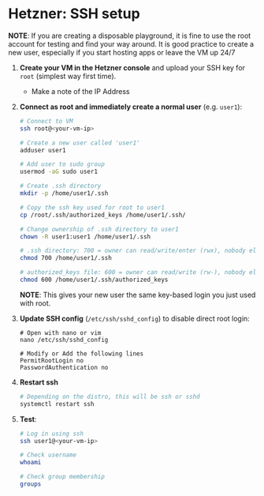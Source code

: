 # Hetzner: SSH setup

**NOTE**: If you are creating a disposable playground, it is fine to use the root account for testing and find your way around. It is good practice to create a new user, especially if you start hosting apps or leave the VM up 24/7

1. **Create your VM in the Hetzner console** and upload your SSH key for `root` (simplest way first time).
    - Make a note of the IP Address

2. **Connect as root and immediately create a normal user** (e.g. `user1`):

   ```bash
   # Connect to VM
   ssh root@<your-vm-ip>

   # Create a new user called 'user1'
   adduser user1 

   # Add user to sudo group
   usermod -aG sudo user1

   # Create .ssh directory
   mkdir -p /home/user1/.ssh

   # Copy the ssh key used for root to user1
   cp /root/.ssh/authorized_keys /home/user1/.ssh/

   # Change ownership of .ssh directory to user1
   chown -R user1:user1 /home/user1/.ssh
   
   # .ssh directory: 700 = owner can read/write/enter (rwx), nobody else (only the user can access)
   chmod 700 /home/user1/.ssh
   
   # authorized_keys file: 600 = owner can read/write (rw-), nobody else (only the user can access)
   chmod 600 /home/user1/.ssh/authorized_keys
   ```

   **NOTE**: This gives your new user the same key-based login you just used with root.
   
3. **Update SSH config** (`/etc/ssh/sshd_config`) to disable direct root login:

   ```
   # Open with nano or vim
   nano /etc/ssh/sshd_config

   # Modify or Add the following lines
   PermitRootLogin no
   PasswordAuthentication no
   ```

4. **Restart ssh**

   ```bash
   # Depending on the distro, this will be ssh or sshd
   systemctl restart ssh
   ```

5. **Test**:

   ```bash
   # Log in using ssh
   ssh user1@<your-vm-ip>

   # Check username
   whoami

   # Check group membership
   groups
   ```
